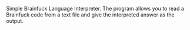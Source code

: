 Simple Brainfuck Language Interpreter.
The program allows you to read a Brainfuck code from a text file and give the interpreted answer as the output.
